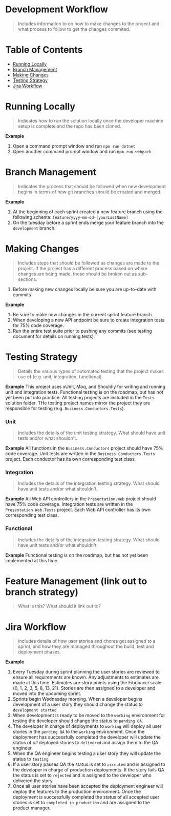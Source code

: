 # Development Workflow
> Includes information to on how to make changes to the project and what process to follow to get the changes commited.

Table of Contents
=================
* [Running Locally](#running-locally)
* [Branch Management](#branch-management)
* [Making Changes](#making-changes)
* [Testing Strategy](#testing-strategy)
* [Jira Workflow](#jira-workflow)

Running Locally
===============
> Indicates how to run the solution locally once the developer machine setup is complete and the repo has been cloned.

**Example**
1. Open a command prompt window and run `npm run dotnet`
2. Open another command prompt window and run `npm run webpack`

Branch Management
=================
> Indicates the process that should be followed when new development begins in terms of how git branches should be created and merged.

**Example**
1. At the beginning of each sprint created a new feature branch using the following schema: `feature/yyyy-mm-dd-[yourLastName]`
2. On the tuesday before a sprint ends merge your feature branch into the `development` branch.

Making Changes
==============
> Includes steps that should be followed as changes are made to the project. If the project has a different process based on where changes are being made, those should be broken out as sub-sections.

1. Before making new changes locally be sure you are up-to-date with commits  

**Example**
1. Be sure to make new changes in the current sprint feature branch.
2. When developing a new API endpoint be sure to create integration tests for 75% code coverage.
3. Run the entire test suite prior to pushing any commits (see testing document for details on running tests).

Testing Strategy
================
> Details the various types of automated testing that the project makes use of (e.g. unit, integration, functional).

**Example**
This project uses xUnit, Moq, and Shouldly for writing and running unit and integration tests. Functional testing is on the roadmap, but has not yet been put into practice. All testing projects are included in the `Tests` solution folder. THe testing project names mirror the project they are responsible for testing (e.g. `Business.Conductors.Tests`).

### Unit
> Includes the details of the unit testing strategy. What should have unit tests and/or what shouldn't.

**Example**
All functions in the `Business.Conductors` project should have 75% code coverage. Unit tests are written in the `Business.Conductors.Tests` project. Each conductor has its own corresponding test class.

### Integration
> Includes the details of the integration testing strategy. What should have unit tests and/or what shouldn't.

**Example**
All Web API controllers in the `Presentation.Web` project should have 75% code coverage. Integration tests are written in the `Presentation.Web.Tests` project. Each Web API controller has its own corresponding test class.

### Functional
> Includes the details of the integration testing strategy. What should have unit tests and/or what shouldn't.

**Example**
Functional testing is on the roadmap, but has not yet been implemented at this time.

Feature Management (link out to branch strategy)
=============
> What is this?  What should it link out to?

Jira Workflow
=============
> Includes details of how user stories and chores get assigned to a sprint, and how they are managed throughout the build, test and deployment phases.

**Example**
1. Every Tuesday during sprint planning the user stories are reviewed to ensure all requirements are known. Any adjustments to estimates are made at this time. Estimates are story points using the Fibonacci scale (0, 1, 2, 3, 5, 8, 13, 21). Stories are then assigned to a developer and moved into the upcoming sprint.
2. Sprints begin Wednesday morning. When a developer begins development of a user story they should change the status to `development started`
3. When development is ready to be moved to the `working` environment for testing the developer should change the status to `pending QA`.
4. The developer in charge of deployments to `working` will deploy all user stories in the `pending QA` to the `working` environment. Once the deployment has successfully completed the developer will update the status of _all_ deployed stories to `delivered` and assign them to the QA engineer.
5. When the QA engineer begins testing a user story they will update the status to `testing`
6. If a user story passes QA the status is set to `accepted` and is assigned to the developer in charge of production deployments. If the story fails QA the status is set to `rejected` and is assigned to the developer who delivered the story.
7. Once all user stories have been accepted the deployment engineer will deploy the features to the production environment. Once the deployment is successfully completed the status of all accepted user stories is set to `completed in production` and are assigned to the product manager.